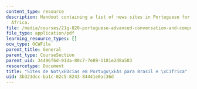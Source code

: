 ```yaml
---
content_type: resource
description: Handout containing a list of news sites in Portuguese for Brazil and
  Africa.
file: /media/courses/21g-820-portuguese-advanced-conversation-and-composition-fall-2014/3b323dccba1c02c5824384441e0ac36d_MIT21G_820F14_News_sites.pdf
file_type: application/pdf
learning_resource_types: []
ocw_type: OCWFile
parent_title: General
parent_type: CourseSection
parent_uid: 34496f6d-91da-80c7-7e89-1181e2d8a583
resourcetype: Document
title: "Sites de Not\xEDcias em Portugu\xEAs para Brasil e \xC1frica"
uid: 3b323dcc-ba1c-02c5-8243-84441e0ac36d
---
```


